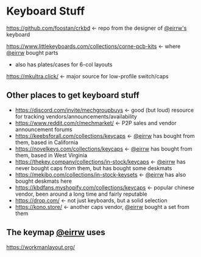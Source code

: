 # Keyboard Stuff

https://github.com/foostan/crkbd &larr; repo from the designer of [@eirrw's](https://github.com/eirrw) keyboard

https://www.littlekeyboards.com/collections/corne-pcb-kits &larr; where [@eirrw](https://github.com/eirrw) bought parts
* also has plates/cases for 6-col layouts

https://mkultra.click/ &larr; major source for low-profile switch/caps

## Other places to get keyboard stuff
* https://discord.com/invite/mechgroupbuys &larr; good (but loud) resource for tracking vendors/announcements/availability
* https://www.reddit.com/r/mechmarket/ &larr; P2P sales and vendor announcement forums
* https://keebsforall.com/collections/keycaps &larr; [@eirrw](https://github.com/eirrw) has bought from them, based in California
* https://novelkeys.com/collections/keycaps &larr; [@eirrw](https://github.com/eirrw) has bought from them, based in West Virginia
* https://thekey.company/collections/in-stock/keycaps &larr; [@eirrw](https://github.com/eirrw) has never bought caps from them, but has bought some deskmats
* https://mekibo.com/collections/in-stock-keysets &larr; [@eirrw](https://github.com/eirrw) has also bought deskmats here
* https://kbdfans.myshopify.com/collections/keycaps &larr; popular chinese vendor, been around a long time and fairly reputable
* https://drop.com/ &larr; not just keyboards, but a solid selection
* https://kono.store/ &larr; another caps vendor, [@eirrw](https://github.com/eirrw) bought a set from them

## The keymap [@eirrw](https://github.com/eirrw) uses
https://workmanlayout.org/
